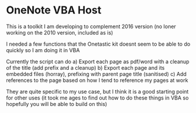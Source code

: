 # OneNote VBA Host

This is a toolkit I am developing to complement 2016 version (no loner working on the 2010 version, included as is)

I needed a few functions that the Onetastic kit doesnt seem to be able to do quickly so I am doing it in VBA

Currently the script can do
a) Export each page as pdf/word with a cleanup of the title (add prefix and a cleanup)
b) Export each page and its embedded files (horray), prefixing with parent page title (sanitised)
c) Add references to the page based on how I tend to reference my pages at work

They are quite specific to my use case, but I think it is a good starting point for other uses
(it took me ages to find out how to do these things in VBA so hopefully you will be able to build on this)
